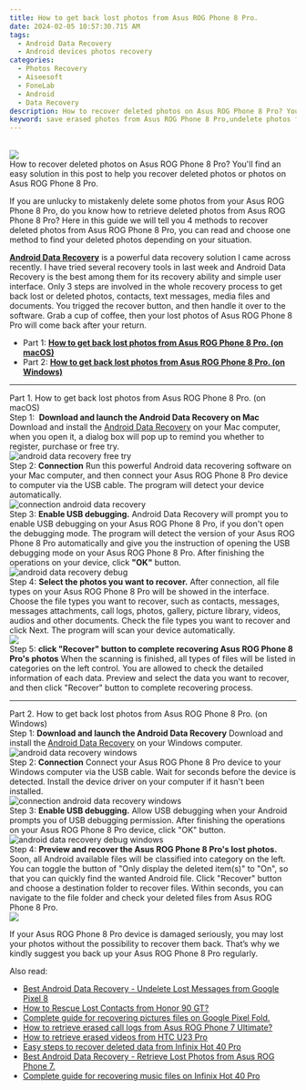 ```yaml
---
title: How to get back lost photos from Asus ROG Phone 8 Pro.
date: 2024-02-05 10:57:30.715 AM
tags: 
  - Android Data Recovery
  - Android devices photos recovery
categories: 
  - Photos Recovery
  - Aiseesoft
  - FoneLab
  - Android
  - Data Recovery
description: How to recover deleted photos on Asus ROG Phone 8 Pro? You'll find an easy solution in this post to help you recover deleted photos or photos on Asus ROG Phone 8 Pro.
keyword: save erased photos from Asus ROG Phone 8 Pro,undelete photos from Asus ROG Phone 8 Pro,retrieve wiped photos Asus ROG Phone 8 Pro,Asus ROG Phone 8 Pro photos recovery,regain missing photos,unerase photos,how to recover photos on Asus ROG Phone 8 Pro,how to retrieve photos from Asus ROG Phone 8 Pro,how to recover photos Asus ROG Phone 8 Pro,Asus ROG Phone 8 Pro photos disappear,restore photos when deleted in Asus ROG Phone 8 Pro,extract photos from water damaged phone Asus ROG Phone 8 Pro
---
```

<br>
<img src="https://img0mobiles.techidaily.com/images/best-assets/devices/asus/asus-rog-phone-8-pro/2.jpg" class="atpl-imgstyle"  /><br>
<div class="atpl-content atpl-for-fonelab-android recover-photos">
<div class="atpl-post-description-part-1">
How to recover deleted photos on Asus ROG Phone 8 Pro? You'll find an easy solution in this post to help you recover deleted photos or photos on Asus ROG Phone 8 Pro.
</div>
<div class="atpl-post-description-part-2">
<div class="tpl-content-sub-paragraph-content">
  <p>
If you are unlucky to mistakenly delete some photos from your Asus ROG Phone 8 Pro, do you know how to retrieve deleted photos from Asus ROG Phone 8 Pro? Here in this guide we will tell you 4 methods to recover deleted photos from Asus ROG Phone 8 Pro, you can read and choose one method to find your deleted photos depending on your situation.
  </p>
</div>
</div>
<div class="atpl-post-description-part-3">
<div class="tpl-content-sub-paragraph-content">
  <p>
    <a href="https://tools.techidaily.com/aiseesoft-android-data-recovery/" target="_blank" rel="noopener"><strong>Android Data Recovery</strong></a> is a powerful data recovery solution I came across recently. I have tried several recovery tools in last week and Android Data Recovery is the best among them for its recovery ability and simple user interface. Only 3 steps are involved in the whole recovery process to get back lost or deleted photos, contacts, text messages, media files and documents. You trigged the recover button, and then handle it over to the software. Grab a cup of coffee, then your lost photos of Asus ROG Phone 8 Pro will come back after your return.
  </p>
</div>
</div>
<ul>
  <li>Part 1: <strong><a href="#p1"> How to get back lost photos from Asus ROG Phone 8 Pro.  (on macOS)</a></strong></li>
  <li>Part 2: <strong><a href="#p2"> How to get back lost photos from Asus ROG Phone 8 Pro.  (on Windows)</a></strong></li>
</ul>
<!-- Part 1 -->
<a id="p1" name="p1" ></a><hr>
<div>
  <span class="atpl-step-part-style">Part 1. How to get back lost photos from Asus ROG Phone 8 Pro. (on macOS)</span>
</div>  
<span class="atpl-stepstyle-a"><span>Step 1: </span></span> <strong>Download and launch the Android Data Recovery on Mac</strong>
Download and install the <a href="https://tools.techidaily.com/aiseesoft-android-data-recovery/" target="_blank" rel="noopener">Android Data Recovery</a> on your Mac computer, when you open it, a dialog box will pop up to remind you whether to register, purchase or free try.
<br>
<img src="https://tools.techidaily.com/images/apps/aiseesoft/android-data-recovery/mac-free-try.png" class="atpl-imgstyle" alt="android data recovery free try" /><br>
<span class="atpl-stepstyle-a"><span>Step 2: </span></span> <strong>Connection</strong>
Run this powerful Android data recovering software on your Mac computer, and then connect your Asus ROG Phone 8 Pro device to computer via the USB cable. The program will detect your device automatically.
<br>
<img src="https://tools.techidaily.com/images/apps/aiseesoft/android-data-recovery/mac-connection-interface.jpg" class="atpl-imgstyle" alt="connection android data recovery" /><br>
<span class="atpl-stepstyle-a"><span>Step 3: </span></span> <strong>Enable USB debugging.</strong>
Android Data Recovery will prompt you to enable USB debugging on your Asus ROG Phone 8 Pro, if you don't open the debugging mode. The program will detect the version of your Asus ROG Phone 8 Pro automatically and give you the instruction of opening the USB debugging mode on your Asus ROG Phone 8 Pro. After finishing the operations on your device, click <strong>"OK"</strong> button.
<br>
<img src="https://tools.techidaily.com/images/apps/aiseesoft/android-data-recovery/mac-android-usb-debug.jpg"  class="atpl-imgstyle" alt="android data recovery debug" /><br>
<span class="atpl-stepstyle-a"><span>Step 4: </span></span> <strong>Select the photos you want to recover.</strong>
After connection, all file types on your Asus ROG Phone 8 Pro will be showed in the interface. Choose the file types you want to recover, such as contacts, messages, messages attachments, call logs, photos, gallery, picture library, videos, audios and other documents. Check the file types you want to recover and click Next. The program will scan your device automatically.
<br>
<img src="https://tools.techidaily.com/images/apps/aiseesoft/android-data-recovery/mac-choose-type-photos.jpg" class="atpl-imgstyle"  /><br>
<span class="atpl-stepstyle-a"><span>Step 5: </span></span> <strong>click "Recover" button to  complete recovering Asus ROG Phone 8 Pro's photos</strong>
When the scanning is finished, all types of files will be listed in categories on the left control. You are allowed to check the detailed information of each data. Preview and select the data you want to recover, and then click "Recover" button to complete recovering process.
<a id="p2" name="p2"></a><hr>
<!-- Part 2 -->
<div>
  <span class="atpl-step-part-style">Part 2. How to get back lost photos from Asus ROG Phone 8 Pro. (on Windows)</span>
</div>
<span class="atpl-stepstyle-a"><span>Step 1: </span></span> <strong>Download and launch the Android Data Recovery</strong>
Download and install the <a href="https://tools.techidaily.com/aiseesoft-android-data-recovery/" target="_blank" rel="noopener">Android Data Recovery</a> on your Windows computer.
<br>
<img src="https://tools.techidaily.com/images/apps/aiseesoft/android-data-recovery/win-start-interface.png"  class="atpl-imgstyle" alt="android data recovery windows" /><br>
<span class="atpl-stepstyle-a"><span>Step 2: </span></span> <strong>Connection</strong>
Connect your Asus ROG Phone 8 Pro device to your Windows computer via the USB cable. Wait for seconds before the device is detected. Install the device driver on your computer if it hasn't been installed.
<br>
<img src="https://tools.techidaily.com/images/apps/aiseesoft/android-data-recovery/win-connection-interface.png" class="atpl-imgstyle" alt="connection android data recovery windows" /><br>
<span class="atpl-stepstyle-a"><span>Step 3: </span></span> <strong>Enable USB debugging.</strong>
Allow USB debugging when your Android prompts you of USB debugging permission. After finishing the operations on your Asus ROG Phone 8 Pro device, click "OK" button.
<br>
<img src="https://tools.techidaily.com/images/apps/aiseesoft/android-data-recovery/win-android-usb-debug.png" class="atpl-imgstyle" alt="android data recovery debug windows" /><br>
<span class="atpl-stepstyle-a"><span>Step 4: </span></span> <strong>Preview and recover the Asus ROG Phone 8 Pro's lost photos.</strong>
Soon, all Android available files will be classified into category on the left. You can toggle the button of "Only display the deleted item(s)" to "On", so that you can quickly find the wanted Android file. Click "Recover" button and choose a destination folder to recover files. Within seconds, you can navigate to the file folder and check your deleted files from Asus ROG Phone 8 Pro.
<br>
<img src="https://tools.techidaily.com/images/apps/aiseesoft/android-data-recovery/win-recover-photos.png" class="atpl-imgstyle"  /><br>
<div class="atpl-post-description-part-4">
<div class="tpl-content-sub-paragraph-normal">
  <p>
    If your Asus ROG Phone 8 Pro device is damaged seriously, you may lost your photos without the possibility to recover them back. That’s why we kindly suggest you back up your Asus ROG Phone 8 Pro regularly.
  </p>
</div>
</div>
<span class="atpl-alsoreadstyle">Also read:</span>
<div><ul>
<li><a href="/best-android-data-recovery-undelete-lost-messages-from-google-pixel-8-by-fonelab-android-recover-messages/" target="_blank" rel="noopener"><u>Best Android Data Recovery - Undelete Lost Messages from Google Pixel 8</u></a></li>
<li><a href="/how-to-rescue-lost-contacts-from-honor-90-gt-by-fonelab-android-recover-contacts/" target="_blank" rel="noopener"><u>How to Rescue Lost Contacts from Honor 90 GT?</u></a></li>
<li><a href="/complete-guide-for-recovering-pictures-files-on-google-pixel-fold-by-fonelab-android-recover-pictures/" target="_blank" rel="noopener"><u>Complete guide for recovering pictures files on Google Pixel Fold.</u></a></li>
<li><a href="/how-to-retrieve-erased-call-logs-from-asus-rog-phone-7-ultimate-by-fonelab-android-recover-call-logs/" target="_blank" rel="noopener"><u>How to retrieve erased call logs from Asus ROG Phone 7 Ultimate?</u></a></li>
<li><a href="/how-to-retrieve-erased-videos-from-htc-u23-pro-by-fonelab-android-recover-video/" target="_blank" rel="noopener"><u>How to retrieve erased videos from HTC U23 Pro</u></a></li>
<li><a href="/easy-steps-to-recover-deleted-data-from-infinix-hot-40-pro-by-fonelab-android-recover-data/" target="_blank" rel="noopener"><u>Easy steps to recover deleted data from Infinix Hot 40 Pro</u></a></li>
<li><a href="/best-android-data-recovery-retrieve-lost-photos-from-asus-rog-phone-7-by-fonelab-android-recover-photos/" target="_blank" rel="noopener"><u>Best Android Data Recovery - Retrieve Lost Photos from Asus ROG Phone 7.</u></a></li>
<li><a href="/complete-guide-for-recovering-music-files-on-infinix-hot-40-pro-by-fonelab-android-recover-music/" target="_blank" rel="noopener"><u>Complete guide for recovering music files on Infinix Hot 40 Pro</u></a></li>
</ul></div>
</div>
